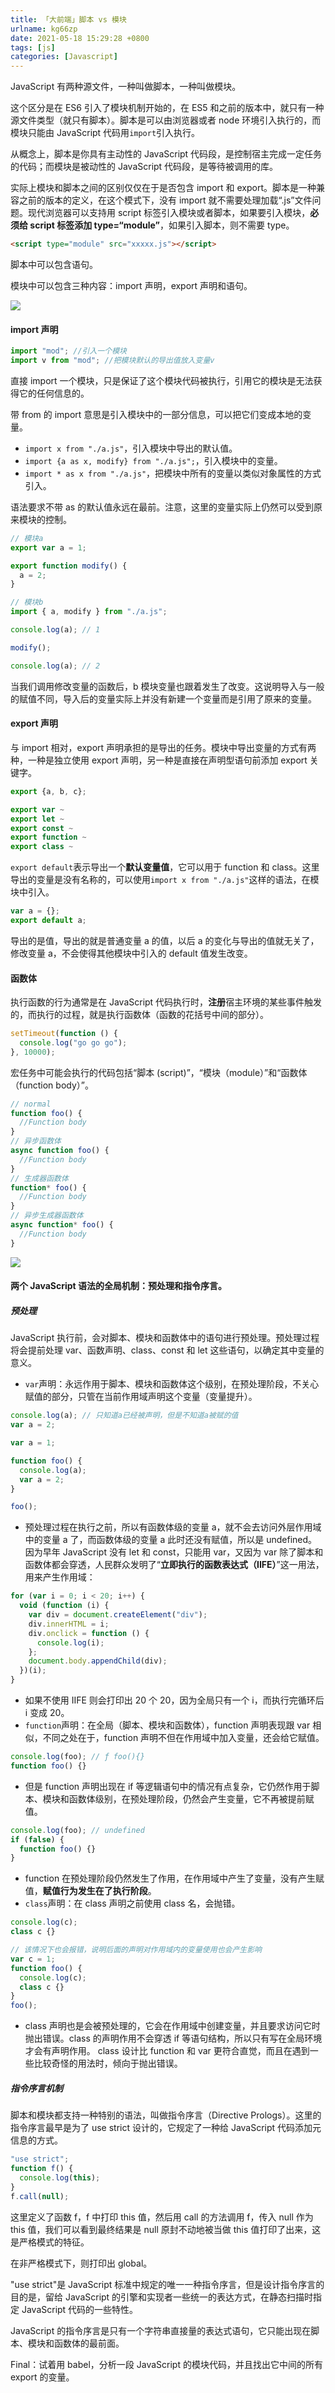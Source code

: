 ```yaml
---
title: 「大前端」脚本 vs 模块
urlname: kg66zp
date: 2021-05-18 15:29:28 +0800
tags: [js]
categories: [Javascript]
---
```


JavaScript 有两种源文件，一种叫做脚本，一种叫做模块。

这个区分是在 ES6 引入了模块机制开始的，在 ES5 和之前的版本中，就只有一种源文件类型（就只有脚本）。脚本是可以由浏览器或者 node 环境引入执行的，而模块只能由 JavaScript 代码用`import`引入执行。

从概念上，脚本是你具有主动性的 JavaScript 代码段，是控制宿主完成一定任务的代码；而模块是被动性的 JavaScript 代码段，是等待被调用的库。

实际上模块和脚本之间的区别仅仅在于是否包含 import 和 export。脚本是一种兼容之前的版本的定义，在这个模式下，没有 import 就不需要处理加载“.js”文件问题。现代浏览器可以支持用 script 标签引入模块或者脚本，如果要引入模块，**必须给 script 标签添加 type=“module”**，如果引入脚本，则不需要 type。

```html
<script type="module" src="xxxxx.js"></script>
```

脚本中可以包含语句。

模块中可以包含三种内容：import 声明，export 声明和语句。

![](https://cdn.nlark.com/yuque/0/2021/jpeg/250093/1621322989107-d866e463-32fb-4c31-88e7-0125ace294a7.jpeg#align=left&display=inline&height=596&margin=%5Bobject%20Object%5D&originHeight=596&originWidth=1040&size=0&status=done&style=none&width=1040)

#### import 声明

```javascript
import "mod"; //引入一个模块
import v from "mod"; //把模块默认的导出值放入变量v
```

直接 import 一个模块，只是保证了这个模块代码被执行，引用它的模块是无法获得它的任何信息的。

带 from 的 import 意思是引入模块中的一部分信息，可以把它们变成本地的变量。

- `import x from "./a.js"`，引入模块中导出的默认值。
- `import {a as x, modify} from "./a.js";`，引入模块中的变量。
- `import * as x from "./a.js"`，把模块中所有的变量以类似对象属性的方式引入。

语法要求不带 as 的默认值永远在最前。注意，这里的变量实际上仍然可以受到原来模块的控制。

```javascript
// 模块a
export var a = 1;

export function modify() {
  a = 2;
}

// 模块b
import { a, modify } from "./a.js";

console.log(a); // 1

modify();

console.log(a); // 2
```

当我们调用修改变量的函数后，b 模块变量也跟着发生了改变。这说明导入与一般的赋值不同，导入后的变量实际上并没有新建一个变量而是引用了原来的变量。

#### export 声明

与 import 相对，export 声明承担的是导出的任务。模块中导出变量的方式有两种，一种是独立使用 export 声明，另一种是直接在声明型语句前添加 export 关键字。

```javascript
export {a, b, c};

export var ~
export let ~
export const ~
export function ~
export class ~
```

`export default`表示导出一个**默认变量值**，它可以用于 function 和 class。这里导出的变量是没有名称的，可以使用`import x from "./a.js"`这样的语法，在模块中引入。

```javascript
var a = {};
export default a;
```

导出的是值，导出的就是普通变量 a 的值，以后 a 的变化与导出的值就无关了，修改变量 a，不会使得其他模块中引入的 default 值发生改变。

#### 函数体

执行函数的行为通常是在 JavaScript 代码执行时，**注册**宿主环境的某些事件触发的，而执行的过程，就是执行函数体（函数的花括号中间的部分）。

```javascript
setTimeout(function () {
  console.log("go go go");
}, 10000);
```

宏任务中可能会执行的代码包括“脚本 (script)”，“模块（module）”和“函数体（function body）”。

```javascript
// normal
function foo() {
  //Function body
}
// 异步函数体
async function foo() {
  //Function body
}
// 生成器函数体
function* foo() {
  //Function body
}
// 异步生成器函数体
async function* foo() {
  //Function body
}
```

![](https://cdn.nlark.com/yuque/0/2021/jpeg/250093/1621322988912-dd04d85c-a828-4f56-a49c-6fb19df8dac5.jpeg#align=left&display=inline&height=461&margin=%5Bobject%20Object%5D&originHeight=461&originWidth=914&size=0&status=done&style=none&width=914)

#### 两个 JavaScript 语法的全局机制：预处理和指令序言。

##### 预处理

JavaScript 执行前，会对脚本、模块和函数体中的语句进行预处理。预处理过程将会提前处理 var、函数声明、class、const 和 let 这些语句，以确定其中变量的意义。

- `var`声明：永远作用于脚本、模块和函数体这个级别，在预处理阶段，不关心赋值的部分，只管在当前作用域声明这个变量（变量提升）。

```javascript
console.log(a); // 只知道a已经被声明，但是不知道a被赋的值
var a = 2;
```

```javascript
var a = 1;

function foo() {
  console.log(a);
  var a = 2;
}

foo();
```

- 预处理过程在执行之前，所以有函数体级的变量 a，就不会去访问外层作用域中的变量 a 了，而函数体级的变量 a 此时还没有赋值，所以是 undefined。
  因为早年 JavaScript 没有 let 和 const，只能用 var，又因为 var 除了脚本和函数体都会穿透，人民群众发明了“**立即执行的函数表达式（IIFE）**”这一用法，用来产生作用域：

```javascript
for (var i = 0; i < 20; i++) {
  void (function (i) {
    var div = document.createElement("div");
    div.innerHTML = i;
    div.onclick = function () {
      console.log(i);
    };
    document.body.appendChild(div);
  })(i);
}
```

- 如果不使用 IIFE 则会打印出 20 个 20，因为全局只有一个 i，而执行完循环后 i 变成 20。
- `function`声明：在全局（脚本、模块和函数体），function 声明表现跟 var 相似，不同之处在于，function 声明不但在作用域中加入变量，还会给它赋值。

```javascript
console.log(foo); // ƒ foo(){}
function foo() {}
```

- 但是 function 声明出现在 if 等逻辑语句中的情况有点复杂，它仍然作用于脚本、模块和函数体级别，在预处理阶段，仍然会产生变量，它不再被提前赋值。

```javascript
console.log(foo); // undefined
if (false) {
  function foo() {}
}
```

- function 在预处理阶段仍然发生了作用，在作用域中产生了变量，没有产生赋值，**赋值行为发生在了执行阶段**。
- `class`声明：在 class 声明之前使用 class 名，会抛错。

```javascript
console.log(c);
class c {}

// 该情况下也会报错，说明后面的声明对作用域内的变量使用也会产生影响
var c = 1;
function foo() {
  console.log(c);
  class c {}
}
foo();
```

- class 声明也是会被预处理的，它会在作用域中创建变量，并且要求访问它时抛出错误。class 的声明作用不会穿透 if 等语句结构，所以只有写在全局环境才会有声明作用。
  class 设计比 function 和 var 更符合直觉，而且在遇到一些比较奇怪的用法时，倾向于抛出错误。

##### 指令序言机制

脚本和模块都支持一种特别的语法，叫做指令序言（Directive Prologs）。这里的指令序言最早是为了 use strict 设计的，它规定了一种给 JavaScript 代码添加元信息的方式。

```javascript
"use strict";
function f() {
  console.log(this);
}
f.call(null);
```

这里定义了函数 f，f 中打印 this 值，然后用 call 的方法调用 f，传入 null 作为 this 值，我们可以看到最终结果是 null 原封不动地被当做 this 值打印了出来，这是严格模式的特征。

在非严格模式下，则打印出 global。

"use strict"是 JavaScript 标准中规定的唯一一种指令序言，但是设计指令序言的目的是，留给 JavaScript 的引擎和实现者一些统一的表达方式，在静态扫描时指定 JavaScript 代码的一些特性。

JavaScript 的指令序言是只有一个字符串直接量的表达式语句，它只能出现在脚本、模块和函数体的最前面。

Final：试着用 babel，分析一段 JavaScript 的模块代码，并且找出它中间的所有 export 的变量。
